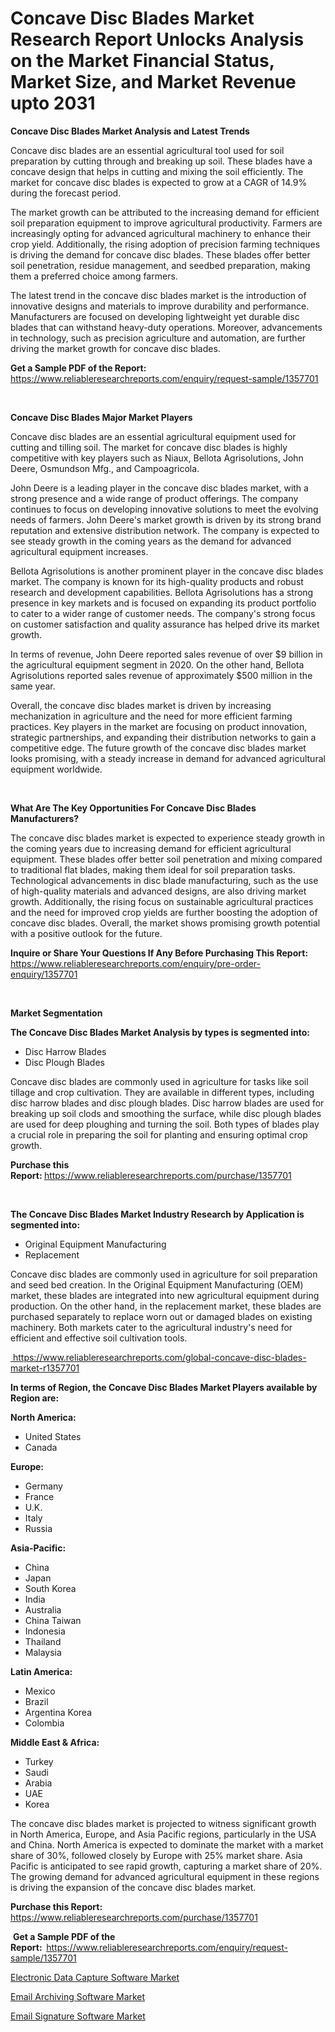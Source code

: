 <p><h1>Concave Disc Blades Market Research Report Unlocks Analysis on the Market Financial Status, Market Size, and Market Revenue upto 2031</h1></p><p><strong>Concave Disc Blades Market Analysis and Latest Trends</strong></p>
<p><p>Concave disc blades are an essential agricultural tool used for soil preparation by cutting through and breaking up soil. These blades have a concave design that helps in cutting and mixing the soil efficiently. The market for concave disc blades is expected to grow at a CAGR of 14.9% during the forecast period. </p><p>The market growth can be attributed to the increasing demand for efficient soil preparation equipment to improve agricultural productivity. Farmers are increasingly opting for advanced agricultural machinery to enhance their crop yield. Additionally, the rising adoption of precision farming techniques is driving the demand for concave disc blades. These blades offer better soil penetration, residue management, and seedbed preparation, making them a preferred choice among farmers.</p><p>The latest trend in the concave disc blades market is the introduction of innovative designs and materials to improve durability and performance. Manufacturers are focused on developing lightweight yet durable disc blades that can withstand heavy-duty operations. Moreover, advancements in technology, such as precision agriculture and automation, are further driving the market growth for concave disc blades.</p></p>
<p><strong>Get a Sample PDF of the Report:&nbsp;</strong> <a href="https://www.reliableresearchreports.com/enquiry/request-sample/1357701">https://www.reliableresearchreports.com/enquiry/request-sample/1357701</a></p>
<p>&nbsp;</p>
<p><strong>Concave Disc Blades Major Market Players</strong></p>
<p><p>Concave disc blades are an essential agricultural equipment used for cutting and tilling soil. The market for concave disc blades is highly competitive with key players such as Niaux, Bellota Agrisolutions, John Deere, Osmundson Mfg., and Campoagricola.</p><p>John Deere is a leading player in the concave disc blades market, with a strong presence and a wide range of product offerings. The company continues to focus on developing innovative solutions to meet the evolving needs of farmers. John Deere's market growth is driven by its strong brand reputation and extensive distribution network. The company is expected to see steady growth in the coming years as the demand for advanced agricultural equipment increases.</p><p>Bellota Agrisolutions is another prominent player in the concave disc blades market. The company is known for its high-quality products and robust research and development capabilities. Bellota Agrisolutions has a strong presence in key markets and is focused on expanding its product portfolio to cater to a wider range of customer needs. The company's strong focus on customer satisfaction and quality assurance has helped drive its market growth.</p><p>In terms of revenue, John Deere reported sales revenue of over $9 billion in the agricultural equipment segment in 2020. On the other hand, Bellota Agrisolutions reported sales revenue of approximately $500 million in the same year.</p><p>Overall, the concave disc blades market is driven by increasing mechanization in agriculture and the need for more efficient farming practices. Key players in the market are focusing on product innovation, strategic partnerships, and expanding their distribution networks to gain a competitive edge. The future growth of the concave disc blades market looks promising, with a steady increase in demand for advanced agricultural equipment worldwide.</p></p>
<p>&nbsp;</p>
<p><strong>What Are The Key Opportunities For Concave Disc Blades Manufacturers?</strong></p>
<p><p>The concave disc blades market is expected to experience steady growth in the coming years due to increasing demand for efficient agricultural equipment. These blades offer better soil penetration and mixing compared to traditional flat blades, making them ideal for soil preparation tasks. Technological advancements in disc blade manufacturing, such as the use of high-quality materials and advanced designs, are also driving market growth. Additionally, the rising focus on sustainable agricultural practices and the need for improved crop yields are further boosting the adoption of concave disc blades. Overall, the market shows promising growth potential with a positive outlook for the future.</p></p>
<p><strong>Inquire or Share Your Questions If Any Before Purchasing This Report:</strong> <a href="https://www.reliableresearchreports.com/enquiry/pre-order-enquiry/1357701">https://www.reliableresearchreports.com/enquiry/pre-order-enquiry/1357701</a></p>
<p>&nbsp;</p>
<p><strong>Market Segmentation</strong></p>
<p><strong>The Concave Disc Blades Market Analysis by types is segmented into:</strong></p>
<p><ul><li>Disc Harrow Blades</li><li>Disc Plough Blades</li></ul></p>
<p><p>Concave disc blades are commonly used in agriculture for tasks like soil tillage and crop cultivation. They are available in different types, including disc harrow blades and disc plough blades. Disc harrow blades are used for breaking up soil clods and smoothing the surface, while disc plough blades are used for deep ploughing and turning the soil. Both types of blades play a crucial role in preparing the soil for planting and ensuring optimal crop growth.</p></p>
<p><strong>Purchase this Report:&nbsp;</strong><a href="https://www.reliableresearchreports.com/purchase/1357701">https://www.reliableresearchreports.com/purchase/1357701</a></p>
<p>&nbsp;</p>
<p><strong>The Concave Disc Blades Market Industry Research by Application is segmented into:</strong></p>
<p><ul><li>Original Equipment Manufacturing</li><li>Replacement</li></ul></p>
<p><p>Concave disc blades are commonly used in agriculture for soil preparation and seed bed creation. In the Original Equipment Manufacturing (OEM) market, these blades are integrated into new agricultural equipment during production. On the other hand, in the replacement market, these blades are purchased separately to replace worn out or damaged blades on existing machinery. Both markets cater to the agricultural industry's need for efficient and effective soil cultivation tools.</p></p>
<p><a href="https://www.reliableresearchreports.com/global-concave-disc-blades-market-r1357701">&nbsp;https://www.reliableresearchreports.com/global-concave-disc-blades-market-r1357701</a></p>
<p><strong>In terms of Region, the Concave Disc Blades Market Players available by Region are:</strong></p>
<p>
    <p> <strong> North America: </strong>
        <ul>
            <li>United States</li>
            <li>Canada</li>
        </ul>
        </p> 
    <p> <strong> Europe: </strong>
        <ul>
            <li>Germany</li>
            <li>France</li>
            <li>U.K.</li>
            <li>Italy</li>
            <li>Russia</li>
        </ul>
        </p> 
    <p> <strong> Asia-Pacific: </strong>
        <ul>
            <li>China</li>
            <li>Japan</li>
            <li>South Korea</li>
            <li>India</li>
            <li>Australia</li>
            <li>China Taiwan</li>
            <li>Indonesia</li>
            <li>Thailand</li>
            <li>Malaysia</li>
        </ul>
        </p> 
    <p> <strong> Latin America: </strong>
        <ul>
            <li>Mexico</li>
            <li>Brazil</li>
            <li>Argentina Korea</li>
            <li>Colombia</li>
        </ul>
        </p> 
    <p> <strong> Middle East & Africa: </strong>
        <ul>
            <li>Turkey</li>
            <li>Saudi</li>
            <li>Arabia</li>
            <li>UAE</li>
            <li>Korea</li>
        </ul>
    </p>
    </p>
<p><p>The concave disc blades market is projected to witness significant growth in North America, Europe, and Asia Pacific regions, particularly in the USA and China. North America is expected to dominate the market with a market share of 30%, followed closely by Europe with 25% market share. Asia Pacific is anticipated to see rapid growth, capturing a market share of 20%. The growing demand for advanced agricultural equipment in these regions is driving the expansion of the concave disc blades market.</p></p>
<p><strong>Purchase this Report: </strong><a href="https://www.reliableresearchreports.com/purchase/1357701">https://www.reliableresearchreports.com/purchase/1357701</a></p>
<p>&nbsp;<strong>Get a Sample PDF of the Report:&nbsp;&nbsp;</strong><a href="https://www.reliableresearchreports.com/enquiry/request-sample/1357701">https://www.reliableresearchreports.com/enquiry/request-sample/1357701</a></p>
<p><strong></strong></p>
<p><p><a href="https://automatic-knee-4c7.notion.site/Electronic-Data-Capture-Software-Market-Analysis-and-Sze-Forecasted-for-period-from-2024-to-2031-7dad185e4f8b439bbd68bbe882500fd5">Electronic Data Capture Software Market</a></p><p><a href="https://sulfuric-clavicle-d39.notion.site/Email-Archiving-Software-Market-Trends-Forecast-and-Competitive-Analysis-to-2031-f83485cfd4b5419991f632ac43518189">Email Archiving Software Market</a></p><p><a href="https://automatic-knee-4c7.notion.site/Email-Signature-Software-Market-Trends-and-Market-Analysis-forecasted-for-period-2024-2031-e03232edef55432fa3854012e1cd4c46">Email Signature Software Market</a></p></p>